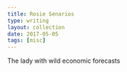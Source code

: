 ```yaml
---
title: Rosie Senarios
type: writing
layout: collection
date: 2017-05-05
tags: [misc]
---
```


The lady with wild economic forecasts
